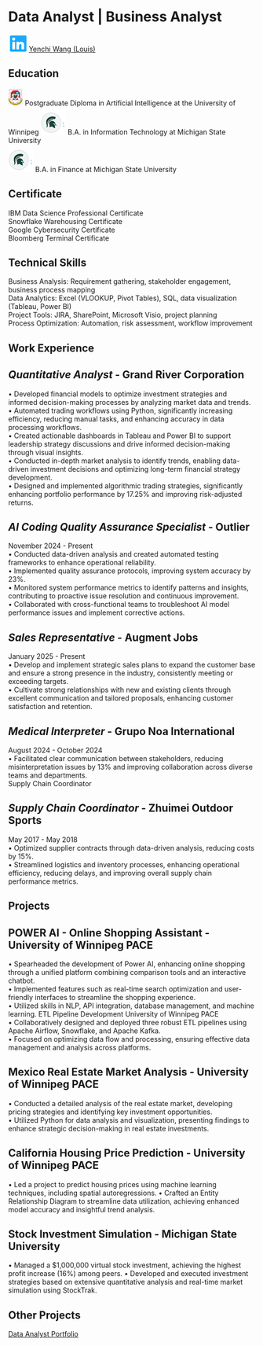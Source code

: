 # Data Analyst | Business Analyst
![LinkedIn_Logo](image/LinkedIn_Logo_Small.png)
[Yenchi Wang (Louis)](https://www.linkedin.com/in/yenchi-wang/)
## Education
![UoW_logo](image/UoW_logo.png)
Postgraduate Diploma in Artificial Intelligence at the University of Winnipeg 
![msu_logo](image/msu_logo.png)
B.A. in Information Technology at Michigan State University  
![msu_logo](image/msu_logo.png)
B.A. in Finance at Michigan State University  
 
## Certificate
IBM Data Science Professional Certificate    
Snowflake Warehousing Certificate  
Google Cybersecurity Certificate  
Bloomberg Terminal Certificate  

## Technical Skills  
Business Analysis: Requirement gathering, stakeholder engagement, business process mapping  
Data Analytics: Excel (VLOOKUP, Pivot Tables), SQL, data visualization (Tableau, Power BI)  
Project Tools: JIRA, SharePoint, Microsoft Visio, project planning  
Process Optimization: Automation, risk assessment, workflow improvement  


## Work Experience

*Quantitative Analyst*  - Grand River Corporation  
-------------------------------------------------------------------------  
•	Developed financial models to optimize investment strategies and informed decision-making processes by analyzing market data and trends.  
•	Automated trading workflows using Python, significantly increasing efficiency, reducing manual tasks, and enhancing accuracy in data processing workflows.  
•	Created actionable dashboards in Tableau and Power BI to support leadership strategy discussions and drive informed decision-making through visual insights.  
•	Conducted in-depth market analysis to identify trends, enabling data-driven investment decisions and optimizing long-term financial strategy development.  
•	Designed and implemented algorithmic trading strategies, significantly enhancing portfolio performance by 17.25% and improving risk-adjusted returns.  
  
*AI Coding Quality Assurance Specialist*  - Outlier  
-------------------------------------------------------------------------  

November 2024 - Present  
•	Conducted data-driven analysis and created automated testing frameworks to enhance operational reliability.  
•	Implemented quality assurance protocols, improving system accuracy by 23%.  
•	Monitored system performance metrics to identify patterns and insights, contributing to proactive issue resolution and continuous improvement.  
•	Collaborated with cross-functional teams to troubleshoot AI model performance issues and implement corrective actions.  
  
*Sales Representative*  - Augment Jobs  
-------------------------------------------------------------------------  

January 2025 - Present  
•	Develop and implement strategic sales plans to expand the customer base and ensure a strong presence in the industry, consistently meeting or exceeding targets.  
•	Cultivate strong relationships with new and existing clients through excellent communication and tailored proposals, enhancing customer satisfaction and retention.  

*Medical Interpreter*  - Grupo Noa International  
-------------------------------------------------------------------------  

August 2024 - October 2024  
•	Facilitated clear communication between stakeholders, reducing misinterpretation issues by 13% and improving collaboration across diverse teams and departments.  
Supply Chain Coordinator  
  
*Supply Chain Coordinator* -  Zhuimei Outdoor Sports
-------------------------------------------------------------------------  
May 2017 - May 2018  
•	Optimized supplier contracts through data-driven analysis, reducing costs by 15%.  
•	Streamlined logistics and inventory processes, enhancing operational efficiency, reducing delays, and improving overall supply chain performance metrics.  
  
## Projects

POWER AI - Online Shopping Assistant -  University of Winnipeg PACE
-------------------------------------------------------------------------  
• Spearheaded the development of Power AI, enhancing online shopping through a 
unified platform combining comparison tools and an interactive chatbot.  
• Implemented features such as real-time search optimization and user-friendly interfaces 
to streamline the shopping experience.  
• Utilized skills in NLP, API integration, database management, and machine learning.
ETL Pipeline Development University of Winnipeg PACE  
• Collaboratively designed and deployed three robust ETL pipelines using Apache Airflow, 
Snowflake, and Apache Kafka.  
• Focused on optimizing data flow and processing, ensuring effective data management 
and analysis across platforms.  

Mexico Real Estate Market Analysis -  University of Winnipeg PACE
-------------------------------------------------------------------------  
• Conducted a detailed analysis of the real estate market, developing pricing strategies 
and identifying key investment opportunities.  
• Utilized Python for data analysis and visualization, presenting findings to enhance 
strategic decision-making in real estate investments.  

California Housing Price Prediction - University of Winnipeg PACE
-------------------------------------------------------------------------  
• Led a project to predict housing prices using machine learning techniques, including 
spatial autoregressions.
• Crafted an Entity Relationship Diagram to streamline data utilization, achieving 
enhanced model accuracy and insightful trend analysis.

Stock Investment Simulation - Michigan State University
-------------------------------------------------------------------------  
• Managed a $1,000,000 virtual stock investment, achieving the highest profit increase 
(16%) among peers.
• Developed and executed investment strategies based on extensive quantitative analysis 
and real-time market simulation using StockTrak.  

## Other Projects  
[Data Analyst Portfolio](https://github.com/YenchiSomnambule/Data_Analyst_Portfolio)
